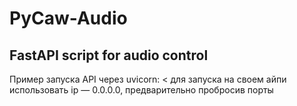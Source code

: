 <h1>PyCaw-Audio</h1>
<h2>FastAPI script for audio control</h2>
Пример запуска API через uvicorn:  
<
<uvicorn main:app --host 127.0.0.1 --port 7777 --reload
>
для запуска на своем айпи использовать ip — 0.0.0.0, предварительно пробросив порты
